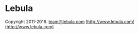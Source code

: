 Lebula 
======

Copyright 2011-2016.
team@lebula.com
[http://www.lebula.com](http://www.lebula.com)  
